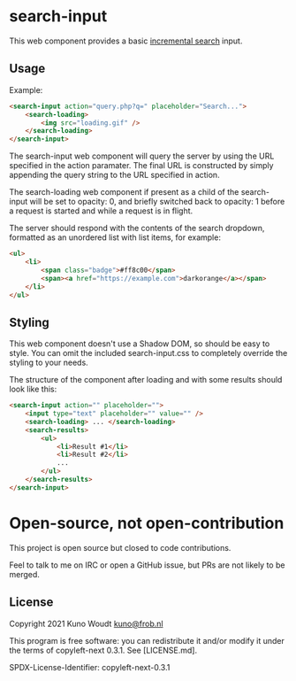 search-input
============

This web component provides a basic
[incremental search](https://en.wikipedia.org/wiki/Incremental_search) input.

Usage
-----

Example:

```html
<search-input action="query.php?q=" placeholder="Search...">
    <search-loading>
        <img src="loading.gif" />
    </search-loading>
</search-input>
```

The search-input web component will query the server by using the URL specified in the
action paramater.  The final URL is constructed by simply appending the query string
to the URL specified in action.

The search-loading web component if present as a child of the search-input will be set
to opacity: 0, and briefly switched back to opacity: 1 before a request is started and
while a request is in flight.

The server should respond with the contents of the search dropdown, formatted as an
unordered list with list items, for example:

```html
<ul>
    <li>
        <span class="badge">#ff8c00</span>
        <span><a href="https://example.com">darkorange</a></span>
    </li>
</ul>
```

Styling
-------

This web component doesn't use a Shadow DOM, so should be easy to style.  You can omit the
included search-input.css to completely override the styling to your needs.

The structure of the component after loading and with some results should look like this:

```html
<search-input action="" placeholder="">
    <input type="text" placeholder="" value="" />
    <search-loading> ... </search-loading>
    <search-results>
        <ul>
            <li>Result #1</li>
            <li>Result #2</li>
            ...
        </ul>
    </search-results>
</search-input>
```

Open-source, not open-contribution
==================================

This project is open source but closed to code contributions.

Feel to talk to me on IRC or open a GitHub issue, but PRs are not likely to be merged.

License
-------

Copyright 2021 Kuno Woudt <kuno@frob.nl>

This program is free software: you can redistribute it and/or modify
it under the terms of copyleft-next 0.3.1. See [LICENSE.md].

SPDX-License-Identifier: copyleft-next-0.3.1
